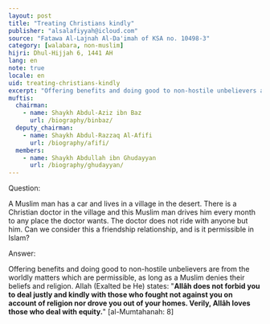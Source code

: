 ```yaml
---
layout: post
title: "Treating Christians kindly"
publisher: "alsalafiyyah@icloud.com"
source: "Fatawa Al-Lajnah Al-Da'imah of KSA no. 10498-3"
category: [walabara, non-muslim]
hijri: Dhul-Hijjah 6, 1441 AH
lang: en
note: true
locale: en
uid: treating-christians-kindly
excerpt: "Offering benefits and doing good to non-hostile unbelievers are from the worldly matters which are permissible, as long as a Muslim denies their beliefs and religion."
muftis:
  chairman: 
    - name: Shaykh Abdul-Aziz ibn Baz
      url: /biography/binbaz/
  deputy_chairman:
    - name: Shaykh Abdul-Razzaq Al-Afifi
      url: /biography/afifi/
  members: 
    - name: Shaykh Abdullah ibn Ghudayyan
      url: /biography/ghudayyan/
---
```


Question: 

A Muslim man has a car and lives in a village in the desert. There is a Christian doctor in the village and this Muslim man drives him every month to any place the doctor wants. The doctor does not ride with anyone but him. Can we consider this a friendship relationship, and is it permissible in Islam?

Answer:

Offering benefits and doing good to non-hostile unbelievers are from the worldly matters which are permissible, as long as a Muslim denies their beliefs and religion. Allah (Exalted be He) states: "**Allâh does not forbid you to deal justly and kindly with those who fought not against you on account of religion nor drove you out of your homes. Verily, Allâh loves those who deal with equity.**" [al-Mumtahanah: 8]
